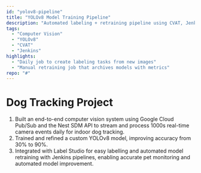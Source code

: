 ```yaml
---
id: "yolov8-pipeline"
title: "YOLOv8 Model Training Pipeline"
description: "Automated labeling + retraining pipeline using CVAT, Jenkins, and YOLOv8 to iterate models per room."
tags:
  - "Computer Vision"
  - "YOLOv8"
  - "CVAT"
  - "Jenkins"
highlights:
  - "Daily job to create labeling tasks from new images"
  - "Manual retraining job that archives models with metrics"
repo: "#"
---
```

# Dog Tracking Project
1. Built an end-to-end computer vision system using Google Cloud Pub/Sub and the Nest SDM API to stream and process 1000s real-time camera events daily for indoor dog tracking.
2. Trained and refined a custom YOLOv8 model, improving accuracy from 30% to 90%.
3. Integrated with Label Studio for easy labelling and automated model retraining with Jenkins pipelines, enabling accurate pet monitoring and automated model improvement.

